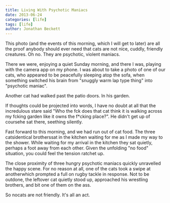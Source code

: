 ```yaml
---
title: Living With Psychotic Maniacs
date: 2013-06-24
categories: [life]
tags: [life]
author: Jonathan Beckett
---
```


This photo (and the events of this morning, which I will get to later) are all the proof anybody should ever need that cats are not nice, cuddly, friendly creatures. Oh no. They are psychotic, violent maniacs.

There we were, enjoying a quiet Sunday morning, and there I was, playing with the camera app on my phone. I was about to take a photo of one of our cats, who appeared to be peacefully sleeping atop the sofa, when something switched his brain from "snuggly warm lap type thing" into "psychotic maniac".

Another cat had walked past the patio doors. In his garden.

If thoughts could be projected into words, I have no doubt at all that the incredulous stare said "Who the fck does that cat think it is walking across my fcking garden like it owns the f*cking place?". He didn't get up of coursehe sat there, seething silently.

Fast forward to this morning, and we had run out of cat food. The three catsidentical brotherssat in the kitchen waiting for me as I made my way to the shower. While waiting for my arrival in the kitchen they sat quietly, perhaps a foot away from each other. Given the unfolding "no food" situation, you could feel the tension ratchet up.

The close proximity of three hungry psychotic maniacs quickly unravelled the happy scene. For no reason at all, one of the cats took a swipe at anotherwhich prompted a full on rugby tackle in response. Not to be outdone, the leftover cat quietly stood up, approached his wrestling brothers, and bit one of them on the ass.

So nocats are not friendly. It's all an act.